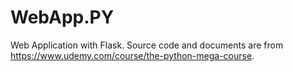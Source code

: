 # WebApp.PY
Web Application with Flask. Source code and documents are from https://www.udemy.com/course/the-python-mega-course.
